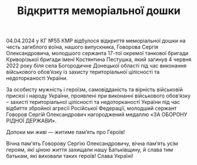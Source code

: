 ﻿---
title: Відкриття меморіальної дошки
---

04.04.2024 у КГ №55 КМР відбулося відкриття меморіальної дошки на честь загиблого воїна, нашого випускника, Говорова Сергія Олександровича, молодшого сержанта 17-тої окремої танкової бригади Криворізької бригади імені Костянтина Пестушка, який загинув 4 червня 2022 року біля села Богородичне Донецької області під час виконання військового обов’язку із захисту територіальної цілісності та недоторканості України.

За особисту мужність і героїзм, самовідданість та вірність військовій присязі і народу України, проявлені при виконанні військового обов’язку – захисті територіальної цілісності та недоторканості України під час відбиття збройної агресії Російської Федерації, молодший сержант Говоров Сергій Олександрович нагороджений медаллю «ЗА ОБОРОНУ РІДНОЇ ДЕРЖАВИ».

Допоки ми живі — житиме пам’ять про Героїв!

Вічна пам'ять Говорову Сергію Олександровичу, вічна пам’ять усім героям, які ціною життя захищали нашу Батьківщину, й слава тим батькам, які виховали таких героїв! Слава Україні!

<slideshow />
